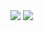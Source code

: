<div>
  <a href="https://hits.seeyoufarm.com"><img src="https://hits.seeyoufarm.com/api/count/incr/badge.svg?   url=https%3A%2F%2Fgithub.com%2Fdiydriller&count_bg=%2379C83D&title_bg=%23555555&icon=&icon_color=%23E7E7E7&title=hits&edge_flat=false"/></a>
  <img src="https://img.shields.io/github/followers/diydriller?style=social">
</div>


